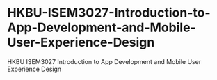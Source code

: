 # HKBU-ISEM3027-Introduction-to-App-Development-and-Mobile-User-Experience-Design
HKBU ISEM3027 Introduction to App Development and Mobile User Experience Design
